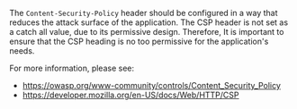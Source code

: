 The `Content-Security-Policy` header should be configured in a way that reduces the attack surface of the application. The CSP header is not set as a catch all value, due to its permissive design. Therefore, It is important to ensure that the CSP heading is no too permissive for the application's needs.

For more information, please see:
- https://owasp.org/www-community/controls/Content_Security_Policy
- https://developer.mozilla.org/en-US/docs/Web/HTTP/CSP